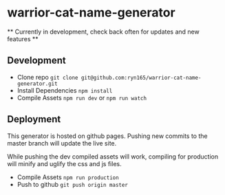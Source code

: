 # warrior-cat-name-generator

** Currently in development, check back often for updates and new features **

## Development

- Clone repo `git clone git@github.com:ryn165/warrior-cat-name-generator.git`
- Install Dependencies `npm install`
- Compile Assets `npm run dev` or `npm run watch`

## Deployment

This generator is hosted on github pages. Pushing new commits to the master branch will update the live site.

While pushing the dev compiled assets will work, compiling for production will minify and uglify the css and js files.

- Compile Assets `npm run production`
- Push to github `git push origin master`
